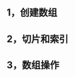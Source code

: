 <!--
 * @Author: dpsfigo
 * @Date: 2024-01-25 18:04:52
 * @LastEditors: dpsfigo
 * @LastEditTime: 2024-01-25 18:06:18
 * @Description: 请填写简介
-->
## 1，创建数组
## 2，切片和索引
## 3，数组操作